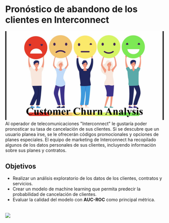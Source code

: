 # Pronóstico de abandono de los clientes en **Interconnect**
<img src="churn.jpg">
Al operador de telecomunicaciones "Interconnect" le gustaría poder pronosticar su tasa de cancelación de sus clientes. Si se descubre que un usuario planea irse, 
se le ofrecerán códigos promocionales y opciones de planes especiales. El equipo de marketing de Interconnect ha recopilado algunos de los datos personales de sus clientes, 
incluyendo información sobre sus planes y contratos.

## Objetivos
- Realizar un análisis exploratorio de los datos de los clientes, contratos y servicios.
- Crear un modelo de machine learning que permita predecir la probabilidad de cancelación de clientes. 
- Evaluar la calidad del modelo con **AUC-ROC** como principal métrica.

## <img src="https://d30ql1y9posr4b.cloudfront.net/es-mex/tild3739-6666-4239-b032-623136613631__colordark.svg" width="120">
